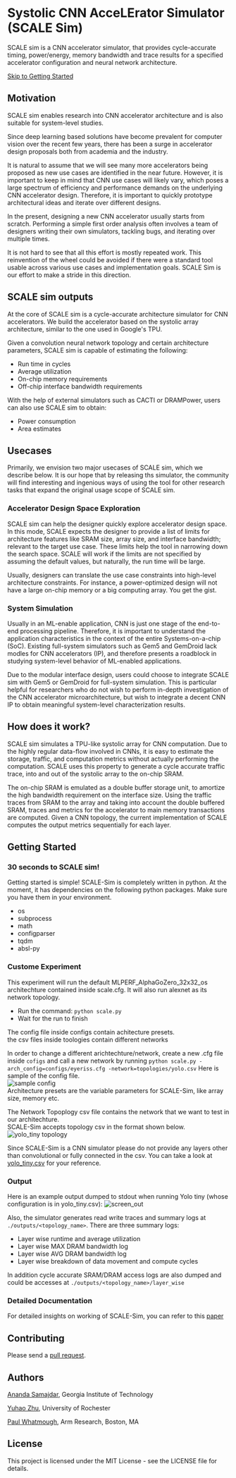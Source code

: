 # **S**ystolic **C**NN **A**cce**LE**rator Simulator (SCALE Sim)

SCALE sim is a CNN accelerator simulator, that provides cycle-accurate timing,
power/energy, memory bandwidth and trace results for a
specified accelerator configuration and neural network architecture.

[Skip to Getting Started](getting_started.md)

## Motivation

SCALE sim enables research into CNN accelerator architecture and is also suitable for system-level studies. 

Since deep learning based solutions have become prevalent for computer vision
over the recent few years, 
there has been a surge in accelerator design proposals both from academia and the industry. 

It is natural to assume that we will see many more accelerators being proposed as new use cases are identified in the near future.
However, it is important to keep in mind that CNN use cases will likely vary, which poses a large spectrum of efficiency and performance demands on the underlying CNN accelerator design. Therefore, it is important to quickly prototype architectural ideas and iterate over different designs.

In the present, designing a new CNN accelerator usually starts from scratch. 
Performing a simple first order analysis often involves a team of designers writing their own simulators, tackling bugs, and iterating over multiple times.

It is not hard to see that all this effort is mostly repeated work.
This reinvention of the wheel could be avoided if there were a standard tool usable across various use cases and implementation goals.
SCALE Sim is our effort to make a stride in this direction.

## SCALE sim outputs

At the core of SCALE sim is a cycle-accurate architecture simulator for CNN accelerators. We build the accelerator based on the systolic array architecture, similar to the one used in Google's TPU.

Given a convolution neural network topology and certain architecture parameters,
SCALE sim is capable of estimating the following:

* Run time in cycles
* Average utilization
* On-chip memory requirements
* Off-chip interface bandwidth requirements

With the help of external simulators such as CACTI or DRAMPower, users can also use SCALE sim to obtain:

* Power consumption
* Area estimates

## Usecases

Primarily, we envision two major usecases of SCALE sim, which we describe below. It is our hope that by releasing ths simulator, the community will find interesting and ingenious ways of using the tool for other research tasks that expand the original usage scope of SCALE sim.

### Accelerator Design Space Exploration
SCALE sim can help the designer quickly explore accelerator design space. In this mode, SCALE expects the designer to provide a list of limits for architecture features like SRAM size, array size, and interface bandwidth; relevant to the target use case.
These limits help the tool in narrowing down the search space.
SCALE will work if the limits are not specified by assuming the default values, but naturally, the run time will be large.

Usually, designers can translate the use case constraints into high-level architecture constraints. 
For instance, a power-optimized design will not have a large on-chip memory or a big computing array. 
You get the gist. 

### System Simulation
Usually in an ML-enable application, CNN is just one stage of the end-to-end processing pipeline. Therefore, it is important to understand the application characteristics in the context of the entire Systems-on-a-chip (SoC). Existing full-system simulators such as Gem5 and GemDroid lack modles for CNN accelerators (IP), and therefore presents a roadblock in studying system-level behavior of ML-enabled applications.

Due to the modular interface design, users could choose to integrate SCALE sim with Gem5 or GemDroid for full-system simulation. This is particular helpful for researchers who do not wish to perform in-depth investigation of the CNN accelerator microarchitecture, but wish to integrate a decent CNN IP to obtain meaningful system-level characterization results.

## How does it work?

SCALE sim simulates a TPU-like systolic array for CNN computation.
Due to the highly regular data-flow involved in CNNs, it is easy to estimate the storage, traffic, and computation metrics without actually performing the computation. 
SCALE uses this property to generate a cycle accurate traffic trace, into and out of the systolic array to the on-chip SRAM. 

The on-chip SRAM is emulated as a double buffer storage unit, to amortize the high bandwidth requirement on the interface size. 
Using the traffic traces from SRAM to the array and taking into account the double buffered SRAM, traces and metrics for the accelerator to main memory transactions are computed.
Given a CNN topology, the current implementation of SCALE computes the output metrics sequentially for each layer.


## Getting Started

### 30 seconds to SCALE sim!

Getting started is simple! SCALE-Sim is completely written in python. At the moment, it has dependencies on the following python packages. Make sure you have them in your environment.

* os
* subprocess
* math
* configparser
* tqdm
* absl-py


### Custome Experiment
This experiment will run the default MLPERF_AlphaGoZero_32x32_os architechture contained inside scale.cfg. 
It will also run alexnet as its network topology.
* Run the command: ```python scale.py```
* Wait for the run to finish

The config file inside configs contain achitecture presets.  
the csv files inside toologies contain different networks

In order to change a different arichtechture/network, create a new .cfg file inside ```cofigs``` and call a new network by running
```python scale.py -arch_config=configs/eyeriss.cfg -network=topologies/yolo.csv```
Here is sample of the config file.  
![sample config](https://raw.githubusercontent.com/AnandS09/SCALE-Sim/master/images/config_example.png "sample config")    
Architecture presets are the variable parameters for SCALE-Sim, like array size, memory etc.  

The Network Topoplogy csv file contains the network that we want to test in our architechture.  
SCALE-Sim accepts topology csv in the format shown below.  
![yolo_tiny topology](https://raw.githubusercontent.com/AnandS09/SCALE-Sim/master/images/yolo_tiny_csv.png "yolo_tiny.csv")

Since SCALE-Sim is a CNN simulator please do not provide any layers other than convolutional or fully connected in the csv.
You can take a look at 
[yolo_tiny.csv](https://raw.githubusercontent.com/AnandS09/SCALE-Sim/master/topologies/yolo_tiny.csv)
for your reference.

### Output

Here is an example output dumped to stdout when running Yolo tiny (whose configuration is in yolo_tiny.csv):
![screen_out](https://github.com/AnandS09/SCALE-Sim/blob/master/images/output.png "std_out")

Also, the simulator generates read write traces and summary logs at ```./outputs/<topology_name>```.
There are three summary logs:

* Layer wise runtime and average utilization
* Layer wise MAX DRAM bandwidth log
* Layer wise AVG DRAM bandwidth log
* Layer wise breakdown of data movement and compute cycles

In addition cycle accurate SRAM/DRAM access logs are also dumped and could be accesses at ```./outputs/<topology_name>/layer_wise```

### Detailed Documentation

For detailed insights on working of SCALE-Sim, you can refer to this [paper](https://github.com/AnandS09/SCALE-Sim/blob/master/images/paper/fullpaper.pdf)

## Contributing

Please send a [pull request](https://help.github.com/articles/creating-a-pull-request/).

## Authors

[Ananda Samajdar](https://anands09.github.io), Georgia Institute of Technology

[Yuhao Zhu](http://yuhaozhu.com), University of Rochester

[Paul Whatmough](https://www.linkedin.com/in/paul-whatmough-2062729/), Arm Research, Boston, MA

## License

This project is licensed under the MIT License - see the LICENSE file for details.

